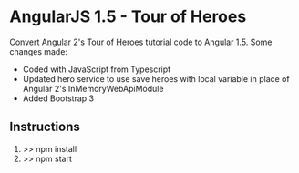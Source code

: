 <h1>AngularJS 1.5 - Tour of Heroes</h1>
<p>
	Convert Angular 2's Tour of Heroes tutorial code to Angular 1.5. Some changes made:
</p>
<ul>
	<li>Coded with JavaScript from Typescript</li>
	<li>Updated hero service to use save heroes with local variable in place of Angular 2's InMemoryWebApiModule</li>
	<li>Added Bootstrap 3</li>
</ul>

<h2>Instructions</h2>
<ol>
	<li>&gt;&gt; npm install</li>
	<li>&gt;&gt; npm start</li>
</ol>
